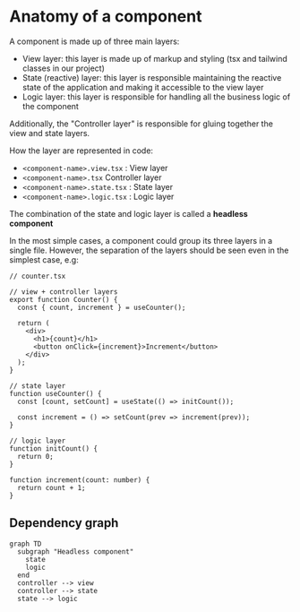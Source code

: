 # Anatomy of a component

A component is made up of three main layers:
- View layer: this layer is made up of markup and styling (tsx and tailwind classes in our project)
- State (reactive) layer: this layer is responsible maintaining the reactive state of the application and making it accessible to
the view layer
- Logic layer: this layer is responsible for handling all the business logic of the component

Additionally, the "Controller layer" is responsible for gluing together the view and state layers.

How the layer are represented in code:

- `<component-name>.view.tsx` : View layer
- `<component-name>.tsx` Controller layer
- `<component-name>.state.tsx` : State layer
- `<component-name>.logic.tsx` : Logic layer

The combination of the state and logic layer is called a **headless component**

In the most simple cases, a component could group its three layers in a single file. However, 
the separation of the layers should be seen even in the simplest case, e.g:

```tsx
// counter.tsx

// view + controller layers
export function Counter() {
  const { count, increment } = useCounter();
  
  return (
    <div>
      <h1>{count}</h1>
      <button onClick={increment}>Increment</button>
    </div>
  );
}

// state layer
function useCounter() {
  const [count, setCount] = useState(() => initCount());
  
  const increment = () => setCount(prev => increment(prev));
}

// logic layer
function initCount() {
  return 0;
}

function increment(count: number) {
  return count + 1;
}
```

## Dependency graph

```mermaid
graph TD
  subgraph "Headless component"
    state
    logic
  end
  controller --> view
  controller --> state
  state --> logic
```
